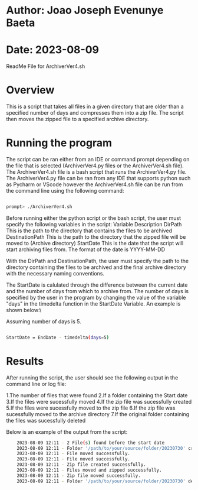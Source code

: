 # Author: Joao Joseph Evenunye Baeta
# Date: 2023-08-09

ReadMe File for ArchiverVer4.sh


# Overview
This is a script that takes all files in a given directory that are older than a specified number of days and compresses them into a zip file. The script then moves the zipped file to a specified archive directory.


# Running the program
The script can be ran either from an IDE or command prompt depending on the file that is selected (ArchiverVer4.py files or the ArchiverVer4.sh file). The ArchiverVer4.sh file is a bash script that runs the ArchiverVer4.py file. The ArchiverVer4.py file can be ran from any IDE that supports python such as Pycharm or VScode however the ArchiverVer4.sh file can be run from the command line using the following command:

```sh

prompt> ./ArchiverVer4.sh

```

Before running either the python script or the bash script, the user must specify the following variables in the script:
    Variable                     Description
    DirPath                      This is the path to the directory that contains the files to be archived
    DestinationPath              This is the path to the directory that the zipped file will be moved to (Archive directory)
    StartDate                    This is the date that the script will start archiving files from. The format of the date is YYYY-MM-DD

With the DirPath and DestinationPath, the user must specify the path to the directory containing the files to be archived and the final archive directory with the necessary naming conventions. 

The StartDate is calulated through the difference between the current date and the number of days from which to archive from. The number of days is specified by the user in the program by changing the value of the variable "days" in the timedelta function in the StartDate Variable. An example is shown below:\

Assuming number of days is 5.
```sh

StartDate = EndDate - timedelta(days=5)

```

# Results
After running the script, the user should see the following output in the command line or log file:

1.The number of files that were found 
2.If a folder containing the Start date 
3.If the files were sucessfully moved 
4.If the zip file was sucessfully created
5.If the files were sucessfully moved to the zip file
6.If the zip file was sucessfully moved to the archive directory
7.If the original folder containing the files was sucessfully deleted

Below is an example of the output from the script: 

```sh
    2023-08-09 12:11 - 2 File(s) found before the start date
    2023-08-09 12:11 - Folder '/path/to/your/source/folder/20230730' created successfully.
    2023-08-09 12:11 - File moved successfully.
    2023-08-09 12:11 - File moved successfully.
    2023-08-09 12:11 - Zip file created successfully.
    2023-08-09 12:11 - Files moved and zipped successfully.
    2023-08-09 12:11 - Zip file moved successfully.
    2023-08-09 12:11 - Folder '/path/to/your/source/folder/20230730' deleted successfully.
```






